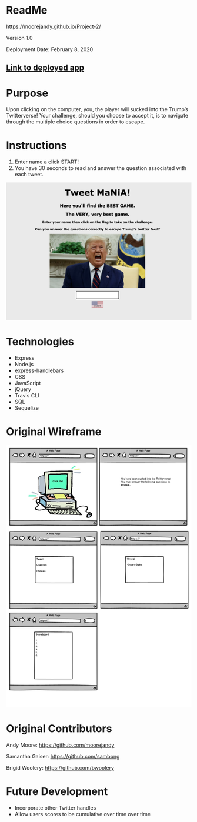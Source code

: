 # ReadMe

https://moorejandy.github.io/Project-2/

Version 1.0

Deployment Date: February 8, 2020

## [Link to deployed app](https://stormy-atoll-88031.herokuapp.com/)

# Purpose

Upon clicking on the computer, you, the player will sucked into the Trump’s Twitterverse! Your challenge, should you choose to accept it, is to navigate through the multiple choice questions in order to escape. 

#  Instructions
1. Enter name a click START!
2. You have 30 seconds to read and answer the question associated with each tweet.

![screenshot](public/images/appscreenshot.png)

# Technologies
* Express
* Node.js
* express-handlebars
* CSS
* JavaScript
* jQuery
* Travis CLI
* SQL
* Sequelize


# Original Wireframe
<img src="public/images/wireframe.jpg" alt="wireframe"/>


# Original Contributors
Andy Moore: https://github.com/moorejandy

Samantha Gaiser: https://github.com/sambong

Brigid Woolery: https://github.com/bwoolery

# Future Development
- Incorporate other Twitter handles
- Allow users scores to be cumulative over time over time